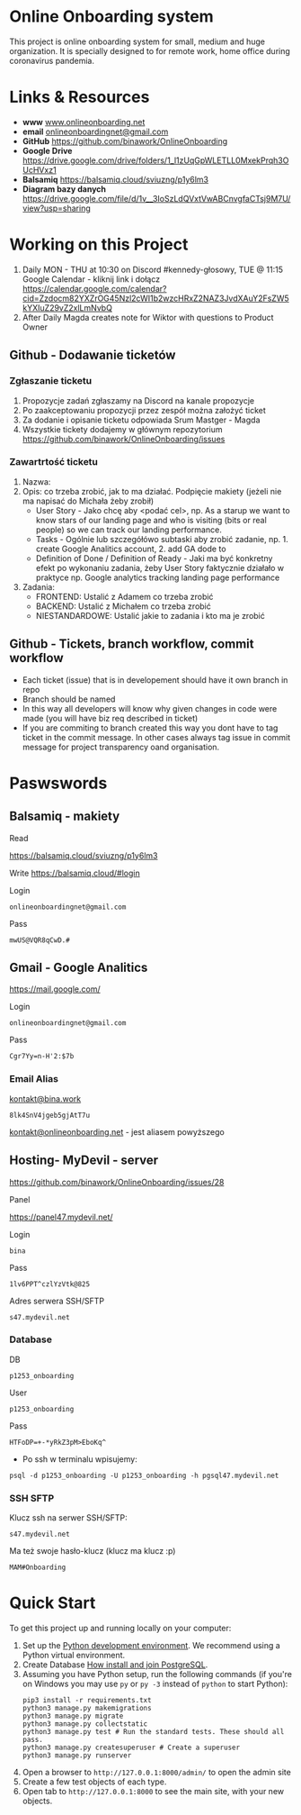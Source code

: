 # Online Onboarding system
This project is online onboarding system for small, medium and huge organization. It is specially designed to for remote work, home office during coronavirus pandemia.

# Links & Resources
* **www** www.onlineonboarding.net
* **email** onlineonboardingnet@gmail.com
* **GitHub** https://github.com/binawork/OnlineOnboarding
* **Google Drive** https://drive.google.com/drive/folders/1_l1zUqGpWLETLL0MxekPrqh3OUcHVxz1
* **Balsamiq** https://balsamiq.cloud/sviuzng/p1y6lm3
* **Diagram bazy danych** https://drive.google.com/file/d/1v__3IoSzLdQVxtVwABCnvgfaCTsj9M7U/view?usp=sharing

# Working on this Project
1. Daily MON - THU at 10:30 on Discord #kennedy-głosowy, TUE @ 11:15
Google Calendar - kliknij link i dołącz
https://calendar.google.com/calendar?cid=Zzdocm82YXZrOG45Nzl2cWI1b2wzcHRxZ2NAZ3JvdXAuY2FsZW5kYXIuZ29vZ2xlLmNvbQ
2. After Daily Magda creates note for Wiktor with questions to Product Owner

## Github - Dodawanie ticketów

### Zgłaszanie ticketu
1. Propozycje zadań zgłaszamy na Discord na kanale propozycje
2. Po zaakceptowaniu propozycji przez zespół można założyć ticket
3. Za dodanie i opisanie ticketu odpowiada Srum Mastger - Magda
4. Wszystkie tickety dodajemy w głównym repozytorium https://github.com/binawork/OnlineOnboarding/issues

### Zawartrtość ticketu
1. Nazwa:
2. Opis: co trzeba zrobić, jak to ma działać. Podpięcie makiety (jeżeli nie ma napisać do Michała żeby zrobił)
   * User Story - Jako <rola> chcę <co> aby <podać cel>, np. As a starup we want to know stars of our landing page and who is visiting (bits or real people) so we can track our landing performance.
   * Tasks - Ogólnie lub szczegółówo subtaski aby zrobić zadanie, np. 1. create Google Analitics account, 2. add GA dode to <head>
   * Definition of Done / Definition of Ready - Jaki ma być konkretny efekt po wykonaniu zadania, żeby User Story faktycznie działało w praktyce np. Google analytics tracking landing page performance
3. Zadania:
   * FRONTEND: Ustalić z Adamem co trzeba zrobić
   * BACKEND: Ustalić z Michałem co trzeba zrobić
   * NIESTANDARDOWE: Ustalić jakie to zadania i kto ma je zrobić

## Github - Tickets, branch workflow, commit workflow
* Each ticket (issue) that is in developement should have it own branch in repo
* Branch should be named <issue numbar> <issue name>
* In this way all developers will know why given changes in code were made (you will have biz req described in ticket)
* If you are commiting to branch created this way you dont have to tag ticket in the commit message. In other cases always tag issue in commit message for project transparency oand organisation.

# Paswswords

## Balsamiq - makiety
Read

https://balsamiq.cloud/sviuzng/p1y6lm3

Write
https://balsamiq.cloud/#login

Login 
```
onlineonboardingnet@gmail.com
```
Pass
```
mwUS@VQR8qCwD.#
```

## Gmail - Google Analitics
https://mail.google.com/

Login 
```
onlineonboardingnet@gmail.com
```
Pass
```
Cgr7Yy=n-H'2:$7b
```

### Email Alias
kontakt@bina.work
```
8lk4SnV4jgeb5gjAtT7u
```
kontakt@onlineonboarding.net - jest aliasem powyższego

## Hosting- MyDevil - server
https://github.com/binawork/OnlineOnboarding/issues/28

Panel

https://panel47.mydevil.net/

Login
```
bina
````
Pass
```
1lv6PPT^czlYzVtk@825
```
Adres serwera SSH/SFTP
```
s47.mydevil.net
```

### Database
DB
```
p1253_onboarding
```
User
```
p1253_onboarding
```
Pass
```
HTFoDP=+-*yRkZ3pM>EboKq^
```
* Po ssh w terminalu wpisujemy:
```
psql -d p1253_onboarding -U p1253_onboarding -h pgsql47.mydevil.net
```

### SSH SFTP
Klucz ssh na serwer SSH/SFTP:
```
s47.mydevil.net
```
Ma też swoje hasło-klucz (klucz ma klucz :p)
```
MAM#Onboarding
```

# Quick Start
To get this project up and running locally on your computer:
1. Set up the [Python development environment](https://developer.mozilla.org/en-US/docs/Learn/Server-side/Django/development_environment).
   We recommend using a Python virtual environment.
1. Create Database [How install and join PostgreSQL](https://www.digitalocean.com/community/tutorials/how-to-use-postgresql-with-your-django-application-on-ubuntu-14-04).
1. Assuming you have Python setup, run the following commands (if you're on Windows you may use `py` or `py -3` instead of `python` to start Python):
   ```
   pip3 install -r requirements.txt
   python3 manage.py makemigrations
   python3 manage.py migrate
   python3 manage.py collectstatic
   python3 manage.py test # Run the standard tests. These should all pass.
   python3 manage.py createsuperuser # Create a superuser
   python3 manage.py runserver
   ```
1. Open a browser to `http://127.0.0.1:8000/admin/` to open the admin site
1. Create a few test objects of each type.
1. Open tab to `http://127.0.0.1:8000` to see the main site, with your new objects.
